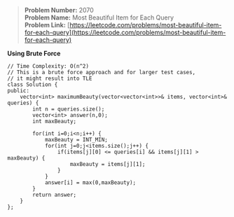 > **Problem Number:** 2070 <br>
> **Problem Name:** Most Beautiful Item for Each Query <br>
> **Problem Link:** [https://leetcode.com/problems/most-beautiful-item-for-each-query](https://leetcode.com/problems/most-beautiful-item-for-each-query) <br>

**Using Brute Force** <br>

    // Time Complexity: O(n^2)
    // This is a brute force approach and for larger test cases,
    // it might result into TLE
    class Solution {
    public:
        vector<int> maximumBeauty(vector<vector<int>>& items, vector<int>& queries) {
            int n = queries.size();
            vector<int> answer(n,0);
            int maxBeauty;

            for(int i=0;i<n;i++) {
                maxBeauty = INT_MIN;
                for(int j=0;j<items.size();j++) {
                    if(items[j][0] <= queries[i] && items[j][1] > maxBeauty) {
                        maxBeauty = items[j][1];
                    }
                }
                answer[i] = max(0,maxBeauty);
            }
            return answer;
        }
    };